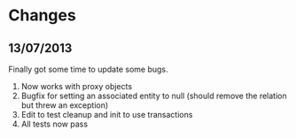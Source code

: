 Changes
=========

13/07/2013
-----------------
 Finally got some time to update some bugs.
 1. Now works with proxy objects
 2. Bugfix for setting an associated entity to null (should remove the relation but threw an exception)
 3. Edit to test cleanup and init to use transactions
 4. All tests now pass